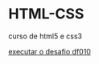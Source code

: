# HTML-CSS
 curso de html5 e css3

<a href="https://fabiobsouza2024.github.io/HTML-CSS/exercicios/desafios/df010/android.html"> executar o desafio df010